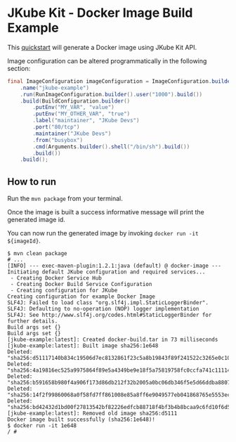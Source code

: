 # JKube Kit - Docker Image Build Example

This [quickstart](../../../quickstarts) will generate a Docker image using JKube Kit API.

Image configuration can be altered programmatically in the following section:

```java
final ImageConfiguration imageConfiguration = ImageConfiguration.builder()
    .name("jkube-example")
    .run(RunImageConfiguration.builder().user("1000").build())
    .build(BuildConfiguration.builder()
        .putEnv("MY_VAR", "value")
        .putEnv("MY_OTHER_VAR", "true")
        .label("maintainer", "JKube Devs")
        .port("80/tcp")
        .maintainer("JKube Devs")
        .from("busybox")
        .cmd(Arguments.builder().shell("/bin/sh").build())
        .build())
    .build();
```

## How to run

Run the `mvn package` from your terminal.

Once the image is built a success informative message will print the generated image id.

You can now run the generated image by invoking `docker run -it ${imageId}`.

```shell script
$ mvn clean package
# ...
[INFO] --- exec-maven-plugin:1.2.1:java (default) @ docker-image ---
Initiating default JKube configuration and required services...
 - Creating Docker Service Hub
 - Creating Docker Build Service Configuration
 - Creating configuration for JKube
Creating configuration for example Docker Image
SLF4J: Failed to load class "org.slf4j.impl.StaticLoggerBinder".
SLF4J: Defaulting to no-operation (NOP) logger implementation
SLF4J: See http://www.slf4j.org/codes.html#StaticLoggerBinder for further details.
Build args set {}
Build args set {}
[jkube-example:latest]: Created docker-build.tar in 73 milliseconds
[jkube-example:latest]: Built image sha256:1e648
Deleted: "sha256:d51117140b834c19506d7ec8132861f23c5a8b19843f89f241522c3265e0c10f"
Deleted: "sha256:4a19816ec525a9975864f89e5a4349be9e18f5a75819758fc0ccfa741c111145"
Deleted: "sha256:b591658b980f4a906f173d86db212f32b2005a0bc06db346f5e5d66ddba88070"
Deleted: "sha256:14f2f99860068a0f58fd7ff861008e85a8ff6e9049577eb041868765e5553ec1"
Deleted: "sha256:bd42432d1bd00f27813542bf82226edfcb88718f4bf3b4b8bcaa9c6fd10f6d58"
[jkube-example:latest]: Removed old image sha256:d5111
Docker image built successfully (sha256:1e648)!
$ docker run -it 1e648
/ #
```
